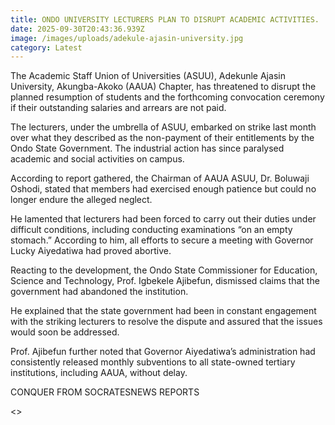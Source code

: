 ```yaml
---
title: ONDO UNIVERSITY LECTURERS PLAN TO DISRUPT ACADEMIC ACTIVITIES.
date: 2025-09-30T20:43:36.939Z
image: /images/uploads/adekule-ajasin-university.jpg
category: Latest
---
```

The Academic Staff Union of Universities (ASUU), Adekunle Ajasin University, Akungba-Akoko (AAUA) Chapter, has threatened to disrupt the planned resumption of students and the forthcoming convocation ceremony if their outstanding salaries and arrears are not paid.

The lecturers, under the umbrella of ASUU, embarked on strike last month over what they described as the non-payment of their entitlements by the Ondo State Government. The industrial action has since paralysed academic and social activities on campus.

According to report gathered, the Chairman of AAUA ASUU, Dr. Boluwaji Oshodi, stated that members had exercised enough patience but could no longer endure the alleged neglect.

He lamented that lecturers had been forced to carry out their duties under difficult conditions, including conducting examinations “on an empty stomach.” According to him, all efforts to secure a meeting with Governor Lucky Aiyedatiwa had proved abortive.

Reacting to the development, the Ondo State Commissioner for Education, Science and Technology, Prof. Igbekele Ajibefun, dismissed claims that the government had abandoned the institution.

He explained that the state government had been in constant engagement with the striking lecturers to resolve the dispute and assured that the issues would soon be addressed.

Prof. Ajibefun further noted that Governor Aiyedatiwa’s administration had consistently released monthly subventions to all state-owned tertiary institutions, including AAUA, without delay.

C﻿ONQUER FROM SOCRATESNEWS REPORTS

<﻿>